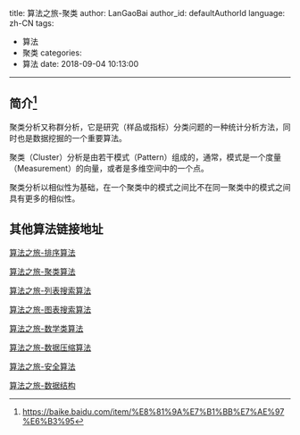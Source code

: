 title: 算法之旅-聚类
author: LanGaoBai
author_id: defaultAuthorId
language: zh-CN
tags:
  - 算法
  - 聚类
categories:
  - 算法
date: 2018-09-04 10:13:00

---

## 简介[^聚类算法百度百科]

聚类分析又称群分析，它是研究（样品或指标）分类问题的一种统计分析方法，同时也是数据挖掘的一个重要算法。

聚类（Cluster）分析是由若干模式（Pattern）组成的，通常，模式是一个度量（Measurement）的向量，或者是多维空间中的一个点。

聚类分析以相似性为基础，在一个聚类中的模式之间比不在同一聚类中的模式之间具有更多的相似性。





## 其他算法链接地址

[算法之旅-排序算法](http://blog.langaobai.top/2018/08/26/%E7%AE%97%E6%B3%95%E4%B9%8B%E6%97%85-%E6%8E%92%E5%BA%8F/)

[算法之旅-聚类算法](http://blog.langaobai.top/2018/09/04/%E7%AE%97%E6%B3%95%E4%B9%8B%E6%97%85-%E8%81%9A%E7%B1%BB/)

[算法之旅-列表搜索算法]()

[算法之旅-图表搜索算法]()

[算法之旅-数学类算法]()

[算法之旅-数据压缩算法]()

[算法之旅-安全算法]()

[算法之旅-数据结构]()

[^聚类算法百度百科]: https://baike.baidu.com/item/%E8%81%9A%E7%B1%BB%E7%AE%97%E6%B3%95

